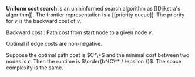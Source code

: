 **Uniform cost search** is an unininformed search algorithm as [[Dijkstra's algorithm]]. The frontier representation is a [[priority queue]]. The priority for $v$ is the backward cost of $v$.

Backward cost
: Path cost from start node to a given node $v$.

Optimal if edge costs are non-negative.

Suppose the optimal path cost is $C^\*$ and the minimal cost between two nodes is $\epsilon$. Then the runtime is $\order{b^{C\^* / \epsilon }}$. The space complexity is the same.